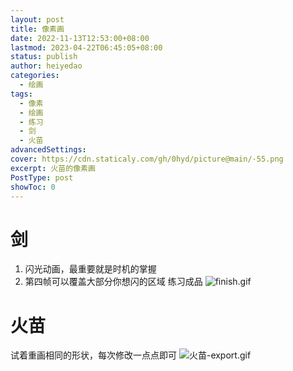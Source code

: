 ```yaml
---
layout: post
title: 像素画
date: 2022-11-13T12:53:00+08:00
lastmod: 2023-04-22T06:45:05+08:00
status: publish
author: heiyedao
categories: 
  - 绘画
tags: 
  - 像素
  - 绘画
  - 练习
  - 剑
  - 火苗
advancedSettings: 
cover: https://cdn.staticaly.com/gh/0hyd/picture@main/·55.png
excerpt: 火苗的像素画
PostType: post
showToc: 0
---
```


# 剑
1. 闪光动画，最重要就是时机的掌握
 2. 第四帧可以覆盖大部分你想闪的区域
练习成品
![finish.gif][1]

[1]: https://img.imgdd.com/98b9bfa3-7ed2-4812-9ea1-3209490d405a.gif

# 火苗

试着重画相同的形状，每次修改一点点即可
![火苗-export.gif][2]

[2]: https://img.imgdd.com/c22fed13-b226-4d45-8a30-7b7d3da7734d.gif
